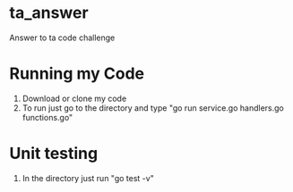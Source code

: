 # ta_answer
Answer to ta code challenge

# Running my Code 

1. Download or clone my code
2. To run just go to the directory and type "go run service.go handlers.go functions.go"

# Unit testing

1. In the directory just run "go test -v"
